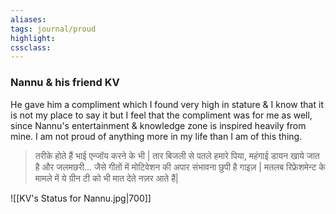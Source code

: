 ```yaml
---
aliases:  
tags: journal/proud 
highlight:  
cssclass:
---
```


### Nannu & his friend KV
He gave him a compliment which I found very high in stature & I know that it is not my place to say it but I feel that the compliment was for me as well, since Nannu's entertainment & knowledge zone is inspired heavily from mine. I am not proud of anything more in my life than I am of this thing.

> तरीके होते हैं भाई एन्जॉय करने के भी | तार बिजली से पतले हमारे पिया, महंगाई डायन खाये जात है और जलमछरी... जैसे गीतों में मोटिवेशन की अपार संभावना छुपी है गाइज़ | मतलब रिफ्रेशमेन्ट के मामले में ये ग्रीन टी को भी मात देते नज़र आते हैं|

![[KV's Status for Nannu.jpg|700]]